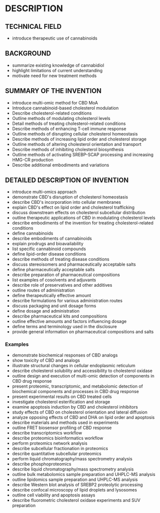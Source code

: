 # DESCRIPTION

## TECHNICAL FIELD

- introduce therapeutic use of cannabinoids

## BACKGROUND

- summarize existing knowledge of cannabidiol
- highlight limitations of current understanding
- motivate need for new treatment methods

## SUMMARY OF THE INVENTION

- introduce multi-omic method for CBD MoA
- Introduce cannabinoid-based cholesterol modulation
- Describe cholesterol-related conditions
- Outline methods of modulating cholesterol levels
- Detail methods of treating cholesterol-related conditions
- Describe methods of enhancing T-cell immune response
- Outline methods of disrupting cellular cholesterol homeostasis
- Describe methods of increasing lipid order and cholesterol storage
- Outline methods of altering cholesterol orientation and transport
- Describe methods of inhibiting cholesterol biosynthesis
- Outline methods of activating SREBP-SCAP processing and increasing HMG-CR production
- Describe additional embodiments and variations

## DETAILED DESCRIPTION OF INVENTION

- introduce multi-omics approach
- demonstrate CBD's disruption of cholesterol homeostasis
- describe CBD's incorporation into cellular membranes
- explain CBD's effect on lipid order and cholesterol trafficking
- discuss downstream effects on cholesterol subcellular distribution
- outline therapeutic applications of CBD in modulating cholesterol levels
- describe embodiments of the invention for treating cholesterol-related conditions
- define cannabinoids
- describe embodiments of cannabinoids
- explain prodrugs and bioavailability
- list specific cannabinoid compounds
- define lipid-order disease conditions
- describe methods of treating disease conditions
- discuss stereoisomers and pharmaceutically acceptable salts
- define pharmaceutically acceptable salts
- describe preparation of pharmaceutical compositions
- list examples of cosolvents and adjuvants
- describe role of preservatives and other additives
- outline routes of administration
- define therapeutically effective amount
- describe formulations for various administration routes
- discuss packaging and unit dosage forms
- define dosage and administration
- describe pharmaceutical kits and compositions
- outline effective amounts and factors influencing dosage
- define terms and terminology used in the disclosure
- provide general information on pharmaceutical compositions and salts

### Examples

- demonstrate biochemical responses of CBD analogs
- show toxicity of CBD and analogs
- illustrate structural changes in cellular endoplasmic reticulum
- describe cholesterol solubility and accessibility to cholesterol oxidase
- outline design and execution of multi-omic detection of components in CBD drug response
- present proteomic, transcriptomic, and metabolomic detection of biochemical components and processes in CBD drug response
- present experimental results on CBD treated cells
- investigate cholesterol esterification and storage
- examine apoptosis induction by CBD and cholesterol inhibitors
- study effects of CBD on cholesterol orientation and lateral diffusion
- analyze opposing effects of CBD and DHA on lipid order and apoptosis
- describe materials and methods used in experiments
- outline FRET biosensor profiling of CBD response
- describe transcriptomics workflow
- describe proteomics bioinformatics workflow
- perform proteomics network analysis
- describe subcellular fractionation in proteomics
- describe quantitative subcellular proteomics
- perform liquid chromatography/mass spectrometry analysis
- describe phosphoproteomics
- describe liquid chromatography/mass spectrometry analysis
- outline bulk metabolomics sample preparation and UHPLC-MS analysis
- outline lipidomics sample preparation and UHPLC-MS analysis
- describe Western blot analysis of SREBP2 proteolytic processing
- describe confocal microscopy of lipid droplets and lysosomes
- outline cell viability and apoptosis assays
- describe fluorometric cholesterol oxidase experiments and SUV preparation

